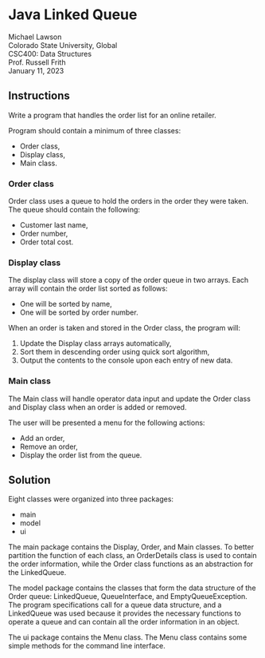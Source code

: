 # Java Linked Queue

Michael Lawson  
Colorado State University, Global  
CSC400: Data Structures  
Prof. Russell Frith  
January 11, 2023  

## Instructions
Write a program that handles the order list for an online retailer.

Program should contain a minimum of three classes:

- Order class,
- Display class,
- Main class.

### Order class

Order class uses a queue to hold the orders in the order they were taken. The queue should contain the following:

- Customer last name,
- Order number,
- Order total cost.

### Display class

The display class will store a copy of the order queue in two arrays. Each array will contain the order list sorted as follows:

- One will be sorted by name,
- One will be sorted by order number.

When an order is taken and stored in the Order class, the program will:

1. Update the Display class arrays automatically,
1. Sort them in descending order using quick sort algorithm,
1. Output the contents to the console upon each entry of new data.

### Main class

The Main class will handle operator data input and update the Order class and Display class when an order is added or removed.

The user will be presented a menu for the following actions:

- Add an order,
- Remove an order,
- Display the order list from the queue.

## Solution

Eight classes were organized into three packages:

- main
- model
- ui

The main package contains the Display, Order, and Main classes. To better partition the function of each class, an OrderDetails class is used to contain the order information, while the Order class functions as an abstraction for the LinkedQueue.

The model package contains the classes that form the data structure of the Order queue: LinkedQueue, QueueInterface, and EmptyQueueException. The program specifications call for a queue data structure, and a LinkedQueue was used because it provides the necessary functions to operate a queue and can contain all the order information in an object.

The ui package contains the Menu class. The Menu class contains some simple methods for the command line interface.
